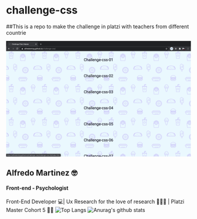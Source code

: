 # challenge-css
##This is a repo to make the challenge in platzi with teachers from different countrie
 
 ![alt text](https://github.com/alfredomtzg/challenge-css/blob/master/picture/readme.png?raw=true)

 ## Alfredo Martinez 🤓
#### Front-end - Psychologist

Front-End Developer 💻| Ux Research for the love of research 🕵🏾‍♂️ | Platzi Master Cohort 5 💪💚
![Top Langs](https://github-readme-stats.vercel.app/api/top-langs/?username=alfredomtzg&theme=radical)
![Anurag's github stats](https://github-readme-stats.vercel.app/api?username=alfredomtzg&theme=radical)
